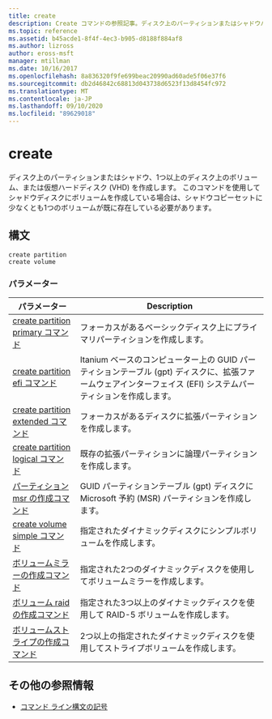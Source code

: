 ```yaml
---
title: create
description: Create コマンドの参照記事。ディスク上のパーティションまたはシャドウパーティション、1つまたは複数のディスク上のボリューム、または仮想ハードディスク (VHD) を作成します。
ms.topic: reference
ms.assetid: b45acde1-8f4f-4ec3-b905-d8188f884af8
ms.author: lizross
author: eross-msft
manager: mtillman
ms.date: 10/16/2017
ms.openlocfilehash: 8a836320f9fe699beac20990ad60ade5f06e37f6
ms.sourcegitcommit: db2d46842c68813d043738d6523f13d8454fc972
ms.translationtype: MT
ms.contentlocale: ja-JP
ms.lasthandoff: 09/10/2020
ms.locfileid: "89629018"
---
```

# <a name="create"></a>create

ディスク上のパーティションまたはシャドウ、1つ以上のディスク上のボリューム、または仮想ハードディスク (VHD) を作成します。 このコマンドを使用してシャドウディスクにボリュームを作成している場合は、シャドウコピーセットに少なくとも1つのボリュームが既に存在している必要があります。

## <a name="syntax"></a>構文

```
create partition
create volume
```

### <a name="parameters"></a>パラメーター

| パラメーター | Description |
| --------- | ----------- |
| [create partition primary コマンド](create-partition-primary.md) | フォーカスがあるベーシックディスク上にプライマリパーティションを作成します。 |
| [create partition efi コマンド](create-partition-efi.md) | Itanium ベースのコンピューター上の GUID パーティションテーブル (gpt) ディスクに、拡張ファームウェアインターフェイス (EFI) システムパーティションを作成します。 |
| [create partition extended コマンド](create-partition-extended.md) | フォーカスがあるディスクに拡張パーティションを作成します。 |
| [create partition logical コマンド](create-partition-logical.md) | 既存の拡張パーティションに論理パーティションを作成します。 |
| [パーティション msr の作成コマンド](create-partition-msr.md) | GUID パーティションテーブル (gpt) ディスクに Microsoft 予約 (MSR) パーティションを作成します。 |
| [create volume simple コマンド](create-volume-simple.md) | 指定されたダイナミックディスクにシンプルボリュームを作成します。 |
| [ボリュームミラーの作成コマンド](create-volume-mirror.md) | 指定された2つのダイナミックディスクを使用してボリュームミラーを作成します。 |
| [ボリューム raid の作成コマンド](create-volume-raid.md) | 指定された3つ以上のダイナミックディスクを使用して RAID-5 ボリュームを作成します。 |
| [ボリュームストライプの作成コマンド](create-volume-stripe.md) | 2つ以上の指定されたダイナミックディスクを使用してストライプボリュームを作成します。 |

## <a name="additional-references"></a>その他の参照情報

- [コマンド ライン構文の記号](command-line-syntax-key.md)
